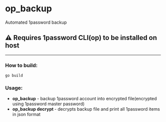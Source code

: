 # op_backup
Automated 1password backup

## ⚠️ Requires 1password CLI(op) to be installed on host

---
### How to build:
`go build`

### Usage:
- **op_backup** - backup 1password account into encrypted file(encrypted using 1password master password)
- **op_backup decrypt <file>** - decrypts backup file and print all 1password items in json format